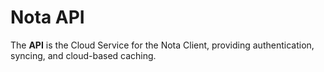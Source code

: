 # Nota API

The **API** is the Cloud Service for the Nota Client, providing authentication, syncing, and cloud-based caching.